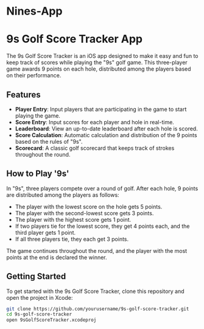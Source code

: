 # Nines-App

# 9s Golf Score Tracker App

The 9s Golf Score Tracker is an iOS app designed to make it easy and fun to keep track of scores while playing the "9s" golf game. This three-player game awards 9 points on each hole, distributed among the players based on their performance.

## Features

- **Player Entry**: Input players that are participating in the game to start playing the game.
- **Score Entry**: Input scores for each player and hole in real-time.
- **Leaderboard**: View an up-to-date leaderboard after each hole is scored.
- **Score Calculation**: Automatic calculation and distribution of the 9 points based on the rules of "9s".
- **Scorecard**: A classic golf scorecard that keeps track of strokes throughout the round.
## How to Play '9s'

In "9s", three players compete over a round of golf. After each hole, 9 points are distributed among the players as follows:

- The player with the lowest score on the hole gets 5 points.
- The player with the second-lowest score gets 3 points.
- The player with the highest score gets 1 point.
- If two players tie for the lowest score, they get 4 points each, and the third player gets 1 point.
- If all three players tie, they each get 3 points.

The game continues throughout the round, and the player with the most points at the end is declared the winner.

## Getting Started

To get started with the 9s Golf Score Tracker, clone this repository and open the project in Xcode:

```sh
git clone https://github.com/yourusername/9s-golf-score-tracker.git
cd 9s-golf-score-tracker
open 9sGolfScoreTracker.xcodeproj
